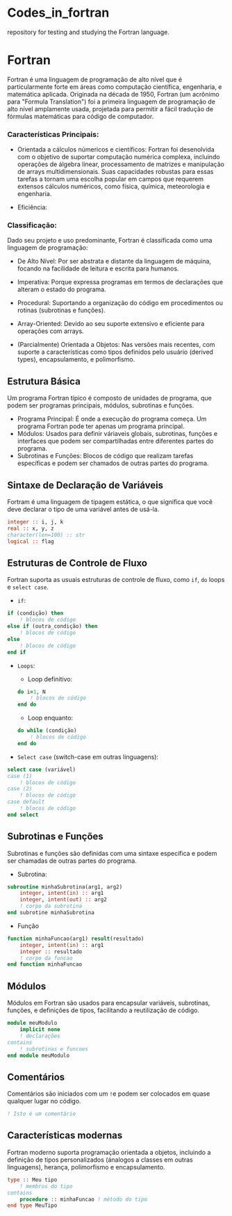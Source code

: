 # Codes_in_fortran
repository for testing and studying the Fortran language.

# Fortran

Fortran é uma linguagem de programação de alto nível que é particularmente forte em áreas como computação científica, engenharia, e matemática aplicada. Originada na década de 1950, Fortran (um acrônimo para "Formula Translation") foi a primeira linguagem de programação de alto nível amplamente usada, projetada para permitir a fácil tradução de fórmulas matemáticas para código de computador.

### Características Principais:

* Orientada a cálculos númericos e científicos: Fortran foi desenolvida com o objetivo de suportar computação numérica complexa, incluindo operações de álgebra linear, processamento de matrizes e manipulação de arrays multidimensionais. Suas capacidades robustas para essas tarefas a tornam uma escolha popular em campos que requerem extensos cálculos numéricos, como física, química, meteorologia e engenharia.

* Eficiência: 


### Classificação:

Dado seu projeto e uso predominante, Fortran é classificada como uma linguagem de programação:

* De Alto Nível: Por ser abstrata e distante da linguagem de máquina, focando na facilidade de leitura e escrita para humanos.
    
* Imperativa: Porque expressa programas em termos de declarações que alteram o estado do programa.
    
* Procedural: Suportando a organização do código em procedimentos ou rotinas (subrotinas e funções).
    
* Array-Oriented: Devido ao seu suporte extensivo e eficiente para operações com arrays.
    
* (Parcialmente) Orientada a Objetos: Nas versões mais recentes, com suporte a características como tipos definidos pelo usuário (derived types), encapsulamento, e polimorfismo.

## Estrutura Básica
Um programa Fortran típico é composto de unidades de programa, que podem ser programas principais, módulos, subrotinas e funções.

* Programa Principal: É onde a execução do programa começa. Um programa Fortran pode ter apenas um programa principal.
* Módulos: Usados para definir váriaveis globais, subrotinas, funções e interfaces que podem ser compartilhadas entre diferentes partes do programa.
* Subrotinas e Funções: Blocos de código que realizam tarefas específicas e podem ser chamados de outras partes do programa.


## Sintaxe de Declaração de Variáveis

Fortram é uma linguagem de tipagem estática, o que significa que você deve declarar o tipo de uma variável antes de usá-la.
```fortran
integer :: i, j, k
real :: x, y, z
character(len=100) :: str
logical :: flag
```

## Estruturas de Controle de Fluxo
Fortran suporta as usuais estruturas de controle de fluxo, como `if`, `do` loops e `select case`.

* `if`:
```fortran
if (condição) then
    ! blocos de código
else if (outra_condição) then
    ! blocos de código
else
    ! blocos de código
end if
```

* `Loops`:
       
    * Loop definitivo:
    ```fortran
    do i=1, N
        ! blocos de código
    end do
    ```

    * Loop enquanto:
    ```fortran
    do while (condição)
        ! blocos de código
    end do
    ```

* `Select case` (switch-case em outras linguagens):
```fortran
select case (variável)
case (1)
    ! blocos de código
case (2)
    ! blocos de código
case default
    ! blocos de código
end select
```


## Subrotinas e Funções

Subrotinas e funções são definidas com uma sintaxe específica e podem ser chamadas de outras partes do programa.

* Subrotina:
```fortran
subroutine minhaSubrotina(arg1, arg2)
    integer, intent(in) :: arg1
    integer, intent(out) :: arg2
    ! corpo da subrotina
end subrotine minhaSubrotina
```

* Função
```fortran
function minhaFuncao(arg1) result(resultado)
    integer, intent(in) :: arg1
    integer :: resultado
    ! corpo da funcao
end function minhaFuncao
```

## Módulos
Módulos em Fortran são usados para encapsular variáveis, subrotinas, funções, e definições de tipos, facilitando a reutilização de código.

```fortran
module meuModulo
    implicit none
    ! declarações
contains
    ! subrotinas e funcoes
end module meuModulo
```

## Comentários

Comentários são iniciados com um `!`e podem ser colocados em quase qualquer lugar no código.

```fortran
! Isto é um comentário
```

## Características modernas

Fortran moderno suporta programação orientada a objetos, incluindo a definição de tipos personalizados (ánalogos a classes em outras linguagens), herança, polimorfismo e encapsulamento.

```fortran
type :: Meu tipo
    ! membros do tipo
contains
    procedure :: minhaFuncao ! método do tipo
end type MeuTipo
```
